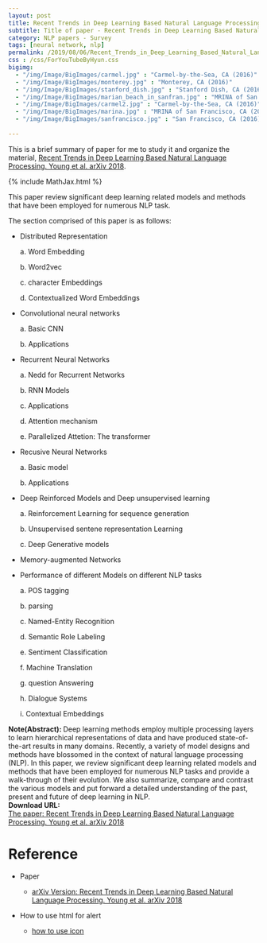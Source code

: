 ```yaml
---
layout: post
title: Recent Trends in Deep Learning Based Natural Language Processing. Young et al. arXiv. 2018.
subtitle: Title of paper - Recent Trends in Deep Learning Based Natural Language Processing. Young et al. arXiv. 2018.
category: NLP papers - Survey
tags: [neural network, nlp]
permalink: /2019/08/06/Recent_Trends_in_Deep_Learning_Based_Natural_Language_Processing/
css : /css/ForYouTubeByHyun.css
bigimg: 
  - "/img/Image/BigImages/carmel.jpg" : "Carmel-by-the-Sea, CA (2016)"
  - "/img/Image/BigImages/monterey.jpg" : "Monterey, CA (2016)"
  - "/img/Image/BigImages/stanford_dish.jpg" : "Stanford Dish, CA (2016)"
  - "/img/Image/BigImages/marian_beach_in_sanfran.jpg" : "MRINA of San Francisco, CA (2016)"
  - "/img/Image/BigImages/carmel2.jpg" : "Carmel-by-the-Sea, CA (2016)"
  - "/img/Image/BigImages/marina.jpg" : "MRINA of San Francisco, CA (2016)"
  - "/img/Image/BigImages/sanfrancisco.jpg" : "San Francisco, CA (2016)"
  
---
```


This is a brief summary of paper for me to study it and organize the material, [Recent Trends in Deep Learning Based Natural Language Processing. Young et al. arXiv 2018](https://arxiv.org/abs/1708.02709). 

{% include MathJax.html %}

This paper review significant deep learning related models and methods that have been employed for numerous NLP task. 

The section comprised of this paper is as follows: 

- Distributed Representation 

  a. Word Embedding 

  b. Word2vec

  c. character Embeddings

  d. Contextualized Word Embeddings

- Convolutional neural networks

  a. Basic CNN
  
  b. Applications
  
- Recurrent Neural Networks

  a. Nedd for Recurrent Networks
  
  b. RNN Models
  
  c. Applications
  
  d. Attention mechanism
  
  e. Parallelized Attetion: The transformer
  
- Recusive Neural Networks

  a. Basic model
  
  b. Applications
  
- Deep Reinforced Models and Deep unsupervised learning

  a. Reinforcement Learning for sequence generation
  
  b. Unsupervised sentene representation Learning
  
  c. Deep Generative models
  
- Memory-augmented Networks

- Performance of different Models on different NLP tasks

  a. POS tagging
  
  b. parsing
  
  c. Named-Entity Recognition
  
  d. Semantic Role Labeling 
  
  e. Sentiment Classification 
  
  f. Machine Translation 
  
  g. question Answering 
  
  h. Dialogue Systems
  
  i. Contextual Embeddings


<div class="alert alert-info" role="alert"><i class="fa fa-info-circle"></i> <b>Note(Abstract): </b>
Deep learning methods employ multiple processing layers to learn hierarchical representations of data and have produced state-of-the-art results in many domains. Recently, a variety of model designs and methods have blossomed in the context of natural language processing (NLP). In this paper, we review significant deep learning related models and methods that have been employed for numerous NLP tasks and provide a walk-through of their evolution. We also summarize, compare and contrast the various models and put forward a detailed understanding of the past, present and future of deep learning in NLP.
</div>
    
<div class="alert alert-success" role="alert"><i class="fa fa-paperclip fa-lg"></i> <b>Download URL: </b><br>
  <a href="https://arxiv.org/abs/1708.02709">The paper: Recent Trends in Deep Learning Based Natural Language Processing. Young et al. arXiv 2018</a>
</div>

# Reference 

- Paper 
  - [arXiv Version: Recent Trends in Deep Learning Based Natural Language Processing. Young et al. arXiv 2018](https://arxiv.org/abs/1708.02709)
   
- How to use html for alert
  - [how to use icon](http://idratherbewriting.com/documentation-theme-jekyll/mydoc_icons.html)

